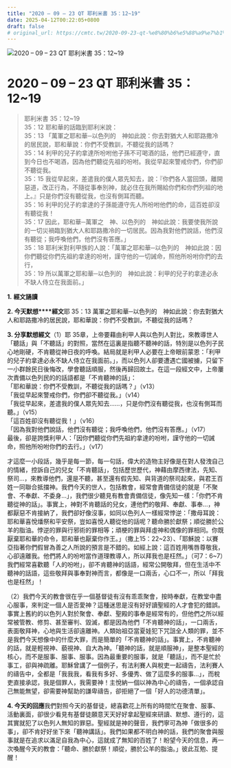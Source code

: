 ```yaml
---
title: "2020 – 09 – 23 QT 耶利米書 35：12~19"
date: 2025-04-12T00:22:05+0800
draft: false
# original_url: https://cmtc.tw/2020-09-23-qt-%e8%80%b6%e5%88%a9%e7%b1%b3%e6%9b%b8-35%ef%bc%9a1219
---
```


![2020 – 09 – 23 QT 耶利米書 35：12\~19](/images/qt.jpg   "2020 – 09 – 23 QT 耶利米書 35：12\~19")

# 2020 – 09 – 23 QT 耶利米書 35：12\~19

> 耶利米書 35：12\~19  
> 35：12 耶和華的話臨到耶利米說：  
> 35：13 「萬軍之耶和華─以色列的　神如此說：你去對猶大人和耶路撒冷的居民說，耶和華說：你們不受教訓，不聽從我的話嗎？  
> 35：14 利甲的兒子約拿達所吩咐他子孫不可喝酒的話，他們已經遵守，直到今日也不喝酒，因為他們聽從先祖的吩咐。我從早起來警戒你們，你們卻不聽從我。  
> 35：15 我從早起來，差遣我的僕人眾先知去，說：『你們各人當回頭，離開惡道，改正行為，不隨從事奉別神，就必住在我所賜給你們和你們列祖的地上。』只是你們沒有聽從我，也沒有側耳而聽。  
> 35：16 利甲的兒子約拿達的子孫能遵守先人所吩咐他們的命，這百姓卻沒有聽從我！  
> 35：17 因此，耶和華─萬軍之　神、以色列的　神如此說：我要使我所說的一切災禍臨到猶大人和耶路撒冷的一切居民。因為我對他們說話，他們沒有聽從；我呼喚他們，他們沒有答應。」  
> 35：18 耶利米對利甲族的人說：「萬軍之耶和華─以色列的　神如此說：因你們聽從你們先祖約拿達的吩咐，謹守他的一切誡命，照他所吩咐你們的去行，  
> 35：19 所以萬軍之耶和華─以色列的　神如此說：利甲的兒子約拿達必永不缺人侍立在我面前。」

**1.** **經文誦讀**

**2. 今天默想****經文**耶 35：13 萬軍之耶和華─以色列的　神如此說：你去對猶大人和耶路撒冷的居民說，耶和華說：你們不受教訓，不聽從我的話嗎？

**3. 分享默想經文**（1）耶 35章，上帝要藉由利甲人與以色列人對比，來教導世人「聽話」與「不聽話」的對照，當然在這裏是指聽不聽神的話，特別是以色列子民心地剛硬，不肯聽從神日夜的呼喚。結局就是利甲人必要在上帝眼前蒙恩：「利甲的兒子約拿達必永不缺人侍立在我面前。」，而以色列人卻要遭遇亡國被擄，只留下一小群餘民日後悔改，學會聽話順服，然後再歸回故土。在這一段經文中，上帝屢次責備以色列民的的話語都是「不肯聽神的話」：  
「耶和華說：你們不受教訓，不聽從我的話嗎？」（v13）  
「我從早起來警戒你們，你們卻不聽從我。」（v14）  
「我從早起來，差遣我的僕人眾先知去……，只是你們沒有聽從我，也沒有側耳而聽。」（v15）  
「這百姓卻沒有聽從我！」（v16）  
「因為我對他們說話，他們沒有聽從；我呼喚他們，他們沒有答應。」（v17）  
最後，卻是誇獎利甲人：「因你們聽從你們先祖約拿達的吩咐，謹守他的一切誡命，照他所吩咐你們的去行。」（v17）

才這麼一小段話，幾乎是每一節，每一句話，偉大的造物主好像是在對人發洩自己的情緒，控訴自己的兒女「不肯聽話」，包括歷世歷代，神藉由摩西律法，先知、祭司…，來教導他們，還是不聽，甚至還有假先知、與背道的祭司起來，與君王百姓一同聯合抵擋神。我們今天的世人，包括教會，經常會責備信徒的就是「不聚會、不奉獻、不委身…」，我們很少聽見有教會責備信徒，像先知一樣：「你們不肯聽從神的話」。事實上，神對不肯聽話的兒女，連他們的敬拜、奉獻、事奉…，神都厭惡不肯接納了，我們卻好像沒事，如同以色列人一樣經常悖逆：「撒母耳說：耶和華喜悅燔祭和平安祭，豈如喜悅人聽從他的話呢？聽命勝於獻祭；順從勝於公羊的脂油。悖逆的罪與行邪術的罪相等；頑梗的罪與拜虛神和偶像的罪相同。你既厭棄耶和華的命令，耶和華也厭棄你作王。」（撒上15：22\~23）、「耶穌說：以賽亞指著你們假冒為善之人所說的預言是不錯的。如經上說：這百姓用嘴唇尊敬我，心卻遠離我。他們將人的吩咐當作道理教導人，所以拜我也是枉然。」（可7：6\~7）我們經常喜歡聽「人的吩咐」，卻不肯聽神的話語，經常公開敬拜，但在生活中不聽神的話語，這些敬拜與事奉對神而言，都像是一口兩舌，心口不一，所以「拜我也是枉然」！

（2）我們今天的教會很在乎一個基督徒有沒有乖乖聚會，按時奉獻，在教堂中盡心服事，來判定一個人是否愛神？這種迷思是沒有好好讀聖經的人才會犯的錯誤。事實上舊約的以色列人對於聚會、奉獻、聖殿的事奉是經常有的，但他們之所以經常被管教、修剪、甚至審判、毀滅，都是因為他們「不肯聽神的話」，一口兩舌，表面敬拜神，心地與生活卻遠離神。人類始祖亞當夏娃犯下咒詛全人類的罪，並不是我們今天想像中的什麼大罪，而是簡單的「不肯聽神的話」。事實上，不肯聽神的話，就是輕視神、藐視神、自大為神。「聽神的話，就是順服神」，是整本聖經的核心，而不是服事、服事、服事。因為最重要的服事，就是「聽話」，而不是忙於事工，卻與神疏離。耶穌曾講了一個例子，有法利賽人與稅吏一起禱告，法利賽人的禱告中，全都是「我我我，看我有多好、多優秀、做了這麼多的服事…」，而稅吏直接承認，我是個罪人，我需要神！主悅納一個以神為中心的禱告，一個承認自己無能無望，卻需要神幫助的謙卑禱告，卻拒絕了一個「好人的功德清單」。

**4. 今天的回應**我們對照今天的基督徒，總喜歡花上所有的時間忙在聚會、服事、活動裏面，卻很少看見有基督徒願意天天好好拿起聖經來研讀、默想、遵行的，這其實就犯了以色列人無知的罪惡。聖經就是神的聲音，我們寧可為神「做很多的事」，卻不肯好好坐下來「聽神講話」。我們如果都不明白神的話，我們的聚會與服事就是在追求以滿足自我為中心，這就成了無知的百姓了！盼望今天的信息，再一次喚醒今天的教會：「聽命、勝於獻祭！順從，勝於公羊的脂油。」彼此互勉、提醒！
